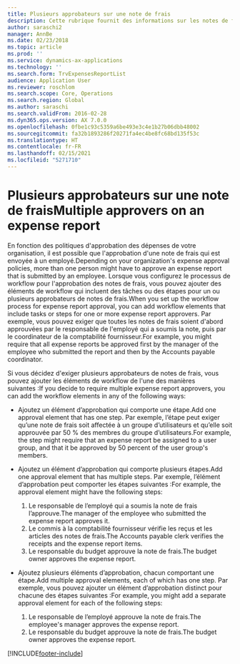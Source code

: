 ```yaml
---
title: Plusieurs approbateurs sur une note de frais
description: Cette rubrique fournit des informations sur les notes de frais qui nécessitent l'approbation de plusieurs personnes.
author: saraschi2
manager: AnnBe
ms.date: 02/23/2018
ms.topic: article
ms.prod: ''
ms.service: dynamics-ax-applications
ms.technology: ''
ms.search.form: TrvExpensesReportList
audience: Application User
ms.reviewer: roschlom
ms.search.scope: Core, Operations
ms.search.region: Global
ms.author: saraschi
ms.search.validFrom: 2016-02-28
ms.dyn365.ops.version: AX 7.0.0
ms.openlocfilehash: 0fbe1c93c5359a6be493e3c4e1b27b06dbb48002
ms.sourcegitcommit: fa32b1893286f20271fa4ec4be8fc68bd135f53c
ms.translationtype: HT
ms.contentlocale: fr-FR
ms.lasthandoff: 02/15/2021
ms.locfileid: "5271710"
---
```

# <a name="multiple-approvers-on-an-expense-report"></a><span data-ttu-id="bde0a-103">Plusieurs approbateurs sur une note de frais</span><span class="sxs-lookup"><span data-stu-id="bde0a-103">Multiple approvers on an expense report</span></span>

<span data-ttu-id="bde0a-104">En fonction des politiques d'approbation des dépenses de votre organisation, il est possible que l'approbation d'une note de frais qui est envoyée à un employé.</span><span class="sxs-lookup"><span data-stu-id="bde0a-104">Depending on your organization's expense approval policies, more than one person might have to approve an expense report that is submitted by an employee.</span></span> <span data-ttu-id="bde0a-105">Lorsque vous configurez le processus de workflow pour l'approbation des notes de frais, vous pouvez ajouter des éléments de workflow qui incluent des tâches ou des étapes pour un ou plusieurs approbateurs de notes de frais.</span><span class="sxs-lookup"><span data-stu-id="bde0a-105">When you set up the workflow process for expense report approval, you can add workflow elements that include tasks or steps for one or more expense report approvers.</span></span> <span data-ttu-id="bde0a-106">Par exemple, vous pouvez exiger que toutes les notes de frais soient d'abord approuvées par le responsable de l'employé qui a soumis la note, puis par le coordinateur de la comptabilité fournisseur.</span><span class="sxs-lookup"><span data-stu-id="bde0a-106">For example, you might require that all expense reports be approved first by the manager of the employee who submitted the report and then by the Accounts payable coordinator.</span></span>

<span data-ttu-id="bde0a-107">Si vous décidez d'exiger plusieurs approbateurs de notes de frais, vous pouvez ajouter les éléments de workflow de l'une des manières suivantes :</span><span class="sxs-lookup"><span data-stu-id="bde0a-107">If you decide to require multiple expense report approvers, you can add the workflow elements in any of the following ways:</span></span>

- <span data-ttu-id="bde0a-108">Ajoutez un élément d’approbation qui comporte une étape.</span><span class="sxs-lookup"><span data-stu-id="bde0a-108">Add one approval element that has one step.</span></span> <span data-ttu-id="bde0a-109">Par exemple, l’étape peut exiger qu’une note de frais soit affectée à un groupe d’utilisateurs et qu’elle soit approuvée par 50 % des membres du groupe d’utilisateurs.</span><span class="sxs-lookup"><span data-stu-id="bde0a-109">For example, the step might require that an expense report be assigned to a user group, and that it be approved by 50 percent of the user group's members.</span></span>
- <span data-ttu-id="bde0a-110">Ajoutez un élément d’approbation qui comporte plusieurs étapes.</span><span class="sxs-lookup"><span data-stu-id="bde0a-110">Add one approval element that has multiple steps.</span></span> <span data-ttu-id="bde0a-111">Par exemple, l’élément d’approbation peut comporter les étapes suivantes :</span><span class="sxs-lookup"><span data-stu-id="bde0a-111">For example, the approval element might have the following steps:</span></span>

    1. <span data-ttu-id="bde0a-112">Le responsable de l’employé qui a soumis la note de frais l’approuve.</span><span class="sxs-lookup"><span data-stu-id="bde0a-112">The manager of the employee who submitted the expense report approves it.</span></span>
    2. <span data-ttu-id="bde0a-113">Le commis à la comptabilité fournisseur vérifie les reçus et les articles des notes de frais.</span><span class="sxs-lookup"><span data-stu-id="bde0a-113">The Accounts payable clerk verifies the receipts and the expense report items.</span></span>
    3. <span data-ttu-id="bde0a-114">Le responsable du budget approuve la note de frais.</span><span class="sxs-lookup"><span data-stu-id="bde0a-114">The budget owner approves the expense report.</span></span>

- <span data-ttu-id="bde0a-115">Ajoutez plusieurs éléments d’approbation, chacun comportant une étape.</span><span class="sxs-lookup"><span data-stu-id="bde0a-115">Add multiple approval elements, each of which has one step.</span></span> <span data-ttu-id="bde0a-116">Par exemple, vous pouvez ajouter un élément d’approbation distinct pour chacune des étapes suivantes :</span><span class="sxs-lookup"><span data-stu-id="bde0a-116">For example, you might add a separate approval element for each of the following steps:</span></span>

    1. <span data-ttu-id="bde0a-117">Le responsable de l’employé approuve la note de frais.</span><span class="sxs-lookup"><span data-stu-id="bde0a-117">The employee's manager approves the expense report.</span></span>
    2. <span data-ttu-id="bde0a-118">Le responsable du budget approuve la note de frais.</span><span class="sxs-lookup"><span data-stu-id="bde0a-118">The budget owner approves the expense report.</span></span>


[!INCLUDE[footer-include](../includes/footer-banner.md)]
